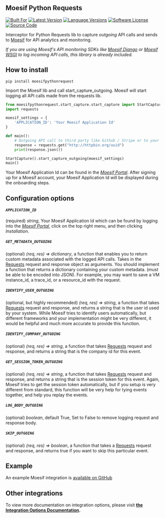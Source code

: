 ## Moesif Python Requests

[![Built For][ico-built-for]][link-built-for]
[![Latest Version][ico-version]][link-package]
[![Language Versions][ico-language]][link-language]
[![Software License][ico-license]][link-license]
[![Source Code][ico-source]][link-source]

Interceptor for Python Requests lib to capture _outgoing_ API calls and sends to [Moesif](https://www.moesif.com) for API analytics and monitoring. 

_If you are using Moesif's API monitoring SDKs like [Moesif Django](https://github.com/Moesif/moesifdjango) or [Moesif WSGI](https://github.com/moesif/moesifwsgi) to log incoming API calls, this library is already included._

## How to install

```shell
pip install moesifpythonrequest
```

Import the Moesif lib and call start_capture_outgoing.
Moesif will start logging all API calls made from the requests lib. 

```python
from moesifpythonrequest.start_capture.start_capture import StartCapture
import requests

moesif_settings = {
    'APPLICATION_ID': 'Your Moesif Application Id'
}

def main():
    # Outgoing API call to third party like Github / Stripe or to your own dependencies
    response = requests.get("http://httpbin.org/uuid")
    print(response.json())

StartCapture().start_capture_outgoing(moesif_settings)
main()
```

Your Moesif Application Id can be found in the [_Moesif Portal_](https://www.moesif.com/).
After signing up for a Moesif account, your Moesif Application Id will be displayed during the onboarding steps. 

## Configuration options

#### _`APPLICATION_ID`_
(required) _string_, Your Moesif Application Id which can be found by logging 
into the [_Moesif Portal_](https://www.moesif.com/), click on the top right menu,
and then clicking _Installation_.

##### __`GET_METADATA_OUTGOING`__
(optional) _(req, res) => dictionary_, a function that enables you to return custom metadata associated with the logged API calls. 
Takes in the [Requests](http://docs.python-requests.org/en/master/api/) request and response object as arguments. You should implement a function that 
returns a dictionary containing your custom metadata. (must be able to be encoded into JSON). For example, you may want to save a VM instance_id, a trace_id, or a resource_id with the request.

##### __`IDENTIFY_USER_OUTGOING`__
(optional, but highly recommended) _(req, res) => string_, a function that takes [Requests](http://docs.python-requests.org/en/master/api/) request and response, and returns a string that is the user id used by your system. While Moesif tries to identify users automatically,
but different frameworks and your implementation might be very different, it would be helpful and much more accurate to provide this function.

##### __`IDENTIFY_COMPANY_OUTGOING`__
(optional) _(req, res) => string_, a function that takes [Requests](http://docs.python-requests.org/en/master/api/) request and response, and returns a string that is the company id for this event.

##### __`GET_SESSION_TOKEN_OUTGOING`__
(optional) _(req, res) => string_, a function that takes [Requests](http://docs.python-requests.org/en/master/api/) request and response, and returns a string that is the session token for this event. Again, Moesif tries to get the session token automatically, but if you setup is very different from standard, this function will be very help for tying events together, and help you replay the events.

##### __`LOG_BODY_OUTGOING`__
(optional) _boolean_, default True, Set to False to remove logging request and response body.

##### __`SKIP_OUTGOING`__
(optional) _(req, res) => boolean_, a function that takes a [Requests](http://docs.python-requests.org/en/master/api/) request and response,
and returns true if you want to skip this particular event.

## Example

An example Moesif integration is [available on GitHub](https://github.com/Moesif/moesif-python-outgoing-example)

## Other integrations

To view more documentation on integration options, please visit __[the Integration Options Documentation](https://www.moesif.com/docs/getting-started/integration-options/).__

[ico-built-for]: https://img.shields.io/badge/built%20for-python%20requests-blue.svg
[ico-version]: https://img.shields.io/pypi/v/moesifpythonrequest.svg
[ico-language]: https://img.shields.io/pypi/pyversions/moesifpythonrequest.svg
[ico-license]: https://img.shields.io/badge/License-Apache%202.0-green.svg
[ico-source]: https://img.shields.io/github/last-commit/moesif/moesifpythonrequest.svg?style=social

[link-built-for]: http://docs.python-requests.org/en/master/
[link-package]: https://pypi.python.org/pypi/moesifpythonrequest
[link-language]: https://pypi.python.org/pypi/moesifpythonrequest
[link-license]: https://raw.githubusercontent.com/Moesif/moesifpythonrequest/master/LICENSE
[link-source]: https://github.com/Moesif/moesifpythonrequest
